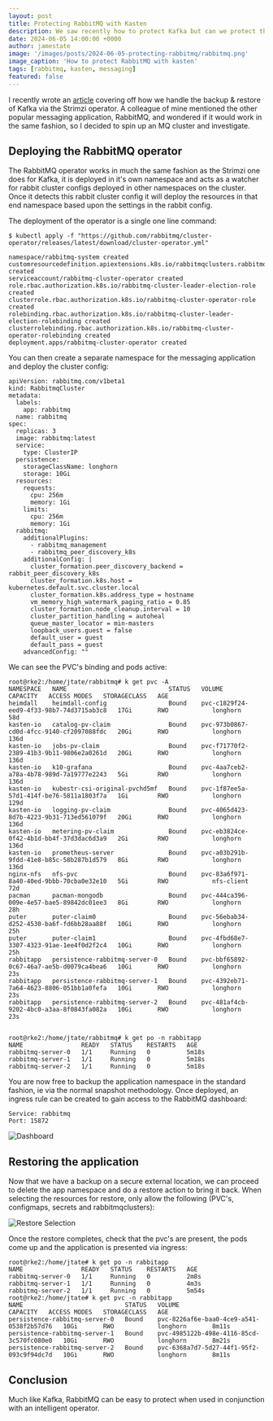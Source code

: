 ```yaml
---
layout: post
title: Protecting RabbitMQ with Kasten
description: We saw recently how to protect Kafka but can we protect the other major messaging application with Kasten too?
date: 2024-06-05 14:00:00 +0000
author: jamestate
image: '/images/posts/2024-06-05-protecting-rabbitmq/rabbitmq.png'
image_caption: 'How to protect RabbitMQ with kasten'
tags: [rabbitmq, kasten, messaging]
featured: false
---
```


I recently wrote an [article](./kasten-and-strimzi-kafka) covering off how we handle the backup & restore of Kafka via the Strimzi operator. A colleague of mine mentioned the other popular messaging application, RabbitMQ, and wondered if it would work in the same fashion, so I decided to spin up an MQ cluster and investigate.

## Deploying the RabbitMQ operator

The RabbitMQ operator works in much the same fashion as the Strimzi one does for Kafka, it is deployed in it's own namespace and acts as a watcher for rabbit cluster configs deployed in other namespaces on the cluster. Once it detects this rabbit cluster config it will deploy the resources in that end namespace based upon the settings in the rabbit config.

The deployment of the operator is a single one line command:

```
$ kubectl apply -f "https://github.com/rabbitmq/cluster-operator/releases/latest/download/cluster-operator.yml"

namespace/rabbitmq-system created
customresourcedefinition.apiextensions.k8s.io/rabbitmqclusters.rabbitmq.com created
serviceaccount/rabbitmq-cluster-operator created
role.rbac.authorization.k8s.io/rabbitmq-cluster-leader-election-role created
clusterrole.rbac.authorization.k8s.io/rabbitmq-cluster-operator-role created
rolebinding.rbac.authorization.k8s.io/rabbitmq-cluster-leader-election-rolebinding created
clusterrolebinding.rbac.authorization.k8s.io/rabbitmq-cluster-operator-rolebinding created
deployment.apps/rabbitmq-cluster-operator created
```

You can then create a separate namespace for the messaging application and deploy the cluster config:

```
apiVersion: rabbitmq.com/v1beta1
kind: RabbitmqCluster
metadata:
  labels:
    app: rabbitmq
  name: rabbitmq
spec:
  replicas: 3
  image: rabbitmq:latest
  service:
    type: ClusterIP
  persistence:
    storageClassName: longhorn
    storage: 10Gi
  resources:
    requests:
      cpu: 256m
      memory: 1Gi
    limits:
      cpu: 256m
      memory: 1Gi
  rabbitmq:
    additionalPlugins:
      - rabbitmq_management
      - rabbitmq_peer_discovery_k8s
    additionalConfig: |
      cluster_formation.peer_discovery_backend = rabbit_peer_discovery_k8s
      cluster_formation.k8s.host = kubernetes.default.svc.cluster.local
      cluster_formation.k8s.address_type = hostname
      vm_memory_high_watermark_paging_ratio = 0.85
      cluster_formation.node_cleanup.interval = 10
      cluster_partition_handling = autoheal
      queue_master_locator = min-masters
      loopback_users.guest = false
      default_user = guest
      default_pass = guest
    advancedConfig: ""
```

We can see the PVC's binding and pods active:

```
root@rke2:/home/jtate/rabbitmq# k get pvc -A
NAMESPACE   NAME                            STATUS   VOLUME                                     CAPACITY   ACCESS MODES   STORAGECLASS   AGE
heimdall    heimdall-config                 Bound    pvc-c1829f24-eed9-4f33-98b7-74d3715ab3c8   17Gi       RWO            longhorn       58d
kasten-io   catalog-pv-claim                Bound    pvc-973b0867-cd0d-4fcc-9140-cf2097088fdc   20Gi       RWO            longhorn       136d
kasten-io   jobs-pv-claim                   Bound    pvc-f71770f2-2389-41b3-9b11-9806e2a0261d   20Gi       RWO            longhorn       136d
kasten-io   k10-grafana                     Bound    pvc-4aa7ceb2-a78a-4b78-989d-7a19777e2243   5Gi        RWO            longhorn       136d
kasten-io   kubestr-csi-original-pvchd5mf   Bound    pvc-1f87ee5a-57d1-414f-be76-5811a1803f7a   1Gi        RWO            longhorn       129d
kasten-io   logging-pv-claim                Bound    pvc-4065d423-8d7b-4223-9b31-713ed561079f   20Gi       RWO            longhorn       136d
kasten-io   metering-pv-claim               Bound    pvc-eb3824ce-0f42-4b1d-bb4f-37d3dac6d3a9   2Gi        RWO            longhorn       136d
kasten-io   prometheus-server               Bound    pvc-a03b291b-9fdd-41e8-b85c-58b287b1d579   8Gi        RWO            longhorn       136d
nginx-nfs   nfs-pvc                         Bound    pvc-83a6f971-8a40-40ed-9bbb-70cba0e32e10   5Gi        RWO            nfs-client     72d
pacman      pacman-mongodb                  Bound    pvc-444ca396-009e-4e57-bae5-89842dc01ee3   8Gi        RWO            longhorn       28h
puter       puter-claim0                    Bound    pvc-56ebab34-d252-4530-ba6f-fd6bb28aa88f   10Gi       RWO            longhorn       25h
puter       puter-claim1                    Bound    pvc-4fbd68e7-3307-4323-91ae-1ee4f0d2f2c4   10Gi       RWO            longhorn       25h
rabbitapp   persistence-rabbitmq-server-0   Bound    pvc-bbf65892-0c67-46a7-ae5b-d0079ca4bea6   10Gi       RWO            longhorn       23s
rabbitapp   persistence-rabbitmq-server-1   Bound    pvc-4392eb71-7a64-4623-8806-051bb1a0fefa   10Gi       RWO            longhorn       23s
rabbitapp   persistence-rabbitmq-server-2   Bound    pvc-481af4cb-9202-4bc0-a3aa-8f0843fa082a   10Gi       RWO            longhorn       23s


root@rke2:/home/jtate/rabbitmq# k get po -n rabbitapp
NAME                READY   STATUS    RESTARTS   AGE
rabbitmq-server-0   1/1     Running   0          5m18s
rabbitmq-server-1   1/1     Running   0          5m18s
rabbitmq-server-2   1/1     Running   0          5m18s
```

You are now free to backup the application namespace in the standard fashion, ie via the normal snapshot methodology. Once deployed, an ingress rule can be created to gain access to the RabbitMQ dashboard:

```
Service: rabbitmq
Port: 15872
```

![Dashboard](/images/posts/2024-06-05-protecting-rabbitmq/1.png)

## Restoring the application

Now that we have a backup on a secure external location, we can proceed to delete the app namespace and do a restore action to bring it back. When selecting the resources for restore, only allow the following (PVC's, configmaps, secrets and rabbitmqclusters):

![Restore Selection](images/posts/2024-06-05-protecting-rabbitmq/2.png)

Once the restore completes, check that the pvc's are present, the pods come up and the application is presented via ingress:

```
root@rke2:/home/jtate# k get po -n rabbitapp
NAME                READY   STATUS    RESTARTS   AGE
rabbitmq-server-0   1/1     Running   0          2m8s
rabbitmq-server-1   1/1     Running   0          4m3s
rabbitmq-server-2   1/1     Running   0          5m54s
root@rke2:/home/jtate# k get pvc -n rabbitapp
NAME                            STATUS   VOLUME                                     CAPACITY   ACCESS MODES   STORAGECLASS   AGE
persistence-rabbitmq-server-0   Bound    pvc-8226af6e-baa0-4ce9-a541-0538f2b57d76   10Gi       RWO            longhorn       8m11s
persistence-rabbitmq-server-1   Bound    pvc-4985122b-498e-4116-85cd-3c570fc080e0   10Gi       RWO            longhorn       8m21s
persistence-rabbitmq-server-2   Bound    pvc-6368a7d7-5d27-44f1-95f2-093c9f94dc7d   10Gi       RWO            longhorn       8m11s
```

## Conclusion

Much like Kafka, RabbitMQ can be easy to protect when used in conjunction with an intelligent operator.
